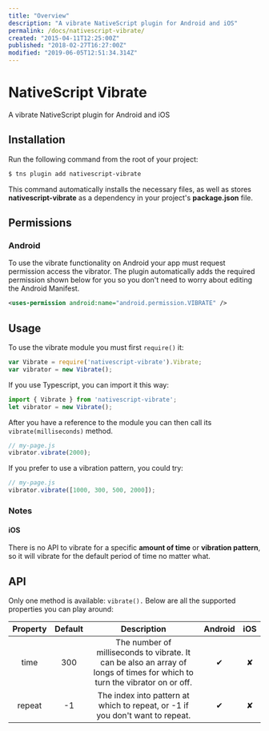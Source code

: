 ```yaml
---
title: "Overview"
description: "A vibrate NativeScript plugin for Android and iOS"
permalink: /docs/nativescript-vibrate/
created: "2015-04-11T12:25:00Z"
published: "2018-02-27T16:27:00Z"
modified: "2019-06-05T12:51:34.314Z"
---
```


# NativeScript Vibrate

A vibrate NativeScript plugin for Android and iOS

## Installation

Run the following command from the root of your project:

```bash
$ tns plugin add nativescript-vibrate
```

This command automatically installs the necessary files, as well as stores **nativescript-vibrate** as a dependency in your project's **package.json** file.


## Permissions

### Android

To use the vibrate functionality on Android your app must request permission access the vibrator. The plugin automatically adds the required permission shown below for you so you don't need to worry about editing the Android Manifest.

```xml
<uses-permission android:name="android.permission.VIBRATE" />
```

## Usage

To use the vibrate module you must first `require()` it:

```js
var Vibrate = require('nativescript-vibrate').Vibrate;
var vibrator = new Vibrate();
```

If you use Typescript, you can import it this way:

```typescript
import { Vibrate } from 'nativescript-vibrate';
let vibrator = new Vibrate();
```

After you have a reference to the module you can then call its `vibrate(milliseconds)` method.

```js
// my-page.js
vibrator.vibrate(2000);
```

If you prefer to use a vibration pattern, you could try:

```js
// my-page.js
vibrator.vibrate([1000, 300, 500, 2000]);
```

### Notes

#### iOS

There is no API to vibrate for a specific **amount of time** or **vibration pattern**, so it will vibrate for the default period of time no matter what.

## API

Only one method is available: `vibrate().` Below are all the supported properties you can play around:

<div class="table-responsive">
  <table class="table table-bordered">
    <thead>
      <tr>
        <th style="text-align:center">Property</th>
        <th style="text-align:center">Default</th>
        <th style="text-align:center">Description</th>
        <th style="text-align:center">Android</th>
        <th style="text-align:center">iOS</th>
      </tr>
    </thead>
    <tbody>
      <tr>
        <td style="text-align:center">time</td>
        <td style="text-align:center">300</td>
        <td style="text-align:center">The number of milliseconds to vibrate. It can be also an array of longs of times for which to turn the vibrator on
          or off.</td>
        <td style="text-align:center">✔︎</td>
        <td style="text-align:center">✘</td>
      </tr>
      <tr>
        <td style="text-align:center">repeat</td>
        <td style="text-align:center">-1</td>
        <td style="text-align:center">The index into pattern at which to repeat, or -1 if you don't want to repeat.</td>
        <td style="text-align:center">✔︎</td>
        <td style="text-align:center">✘</td>
      </tr>
    </tbody>
  </table>
</div>
